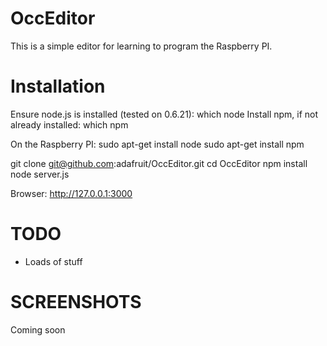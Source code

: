 OccEditor
================
This is a simple editor for learning to program the Raspberry PI.

Installation
============

Ensure node.js is installed (tested on 0.6.21):
    which node
Install npm, if not already installed:
    which npm

On the Raspberry PI:
    sudo apt-get install node
    sudo apt-get install npm

git clone git@github.com:adafruit/OccEditor.git
    cd OccEditor
    npm install
    node server.js

Browser:
    http://127.0.0.1:3000

TODO
====
- Loads of stuff

SCREENSHOTS
===========
Coming soon
